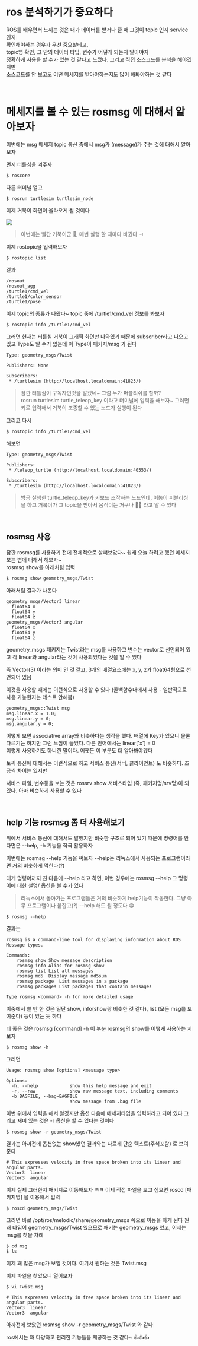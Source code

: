 # ros 분석하기가 중요하다
ROS를 배우면서 느끼는 것은 내가 데이터를 받거나 줄 때 그것이 topic 인지 service인지   
확인해야하는 경우가 우선 중요할테고,   
topic명 확인, 그 안의 데이터 타입, 변수가 어떻게 되는지 알아야지   
정확하게 사용을 할 수가 있는 것 같다고 느꼈다. 그리고 직접 소스코드를 분석을 해야겠지만    
소스코드를 안 보고도 어떤 메세지를 받아야하는지도 많이 해봐야하는 것 같다

<br/>

# 메세지를 볼 수 있는 rosmsg 에 대해서 알아보자

이번에는 msg 메세지 topic 통신 중에서 
msg가 (message)가 주는 것에 대해서 알아보자

먼저 터틀심을 켜주자

```
$ roscore
```

다른 터미널 열고 
```
$ rosrun turtlesim turtlesim_node 
```

이제 거북이 화면이 올라오게 될 것이다

<img src=0>
<br/>

> 이번에는 빨간 거북이군 🧐, 매번 실행 할 때마다 바뀐다 ㅋ


이제 rostopic을 입력해보자
```
$ rostopic list
```

결과
```
/rosout
/rosout_agg
/turtle1/cmd_vel
/turtle1/color_sensor
/turtle1/pose
```

이제 topic의 종류가 나왔다~ topic 중에 /turtle1/cmd_vel 정보를 봐보자

```
$ rostopic info /turtle1/cmd_vel
```
그러면
현재는 터틀심 거북이 그래픽 화면만 나와있기 때문에 subscriber라고 나오고 있고
Type도 알 수가 있는데 이 Type이 패키지/msg 가 된다

```
Type: geometry_msgs/Twist

Publishers: None

Subscribers: 
 * /turtlesim (http://localhost.localdomain:41823/)
```

> 잠깐 터틀심이 구독자인것을 알겠네~ 그럼 누가 퍼블리쉬를 할까?   
rosrun turtlesim turtle_teleop_key 이라고 터미널에 입력을 해보자~
그러면 키로 입력해서 거북이 조종할 수 있는 노드가 실행이 된다

그리고 다시 
```
$ rostopic info /turtle1/cmd_vel
```
해보면 

```
Type: geometry_msgs/Twist

Publishers: 
 * /teleop_turtle (http://localhost.localdomain:40553/)

Subscribers: 
 * /turtlesim (http://localhost.localdomain:41823/)
```

> 방금 실행한 turtle_teleop_key가 키보드 조작하는 노드인데, 이놈이 퍼블리싱을 하고 
거북이가 그 topic을 받아서 움직이는 거구나 👏👏 라고 알 수 있다

<br/>


## rosmsg 사용
잠깐 rosmsg를 사용하기 전에 전체적으로 살펴보았다~ 원래 오늘 하려고 했던 메세지 보는 법에 대해서 해보자~  
rosmsg show를 아래처럼 입력
```
$ rosmsg show geometry_msgs/Twist
```
아래처럼 결과가 나온다
```
geometry_msgs/Vector3 linear
  float64 x
  float64 y
  float64 z
geometry_msgs/Vector3 angular
  float64 x
  float64 y
  float64 z
```
geometry_msgs 패키지는 Twist라는 msg를 사용하고 변수는 vector로 선언되어 있고
각 linear와 angular라는 것이 사용되었다는 것을 알 수 있다

즉 Vector(3) 이라는 의미 인 것 같고, 3개의 배열요소에는 x, y, z가 float64형으로 선언되어 있음

이것을 사용할 때에는 이런식으로 사용할 수 있다 
(콜백함수내에서 사용 - 일반적으로 사용 가능한지는 테스트 안해봄)
```
geometry_msgs::Twist msg
msg.linear.x = 1.0;
msg.linear.y = 0;
msg.angular.y = 0;
```

어떻게 보면 associative array와 비슷하다는 생각을 했다. 배열에 Key가 있으니 
물론 다르기는 하지만 그런 느낌이 들었다. 다른 언어에서는 linear['x'] = 0  
이렇게 사용하기도 하니깐 말이다. 어쨋든 이 부분도 더 알아봐야겠다

토픽 통신에 대해서는 이런식으로 하고 
서비스 통신(서버, 클라이언트) 도 비슷하다. 조금씩 차이는 있지만

서비스 파일, 변수등을 보는 것은
rossrv show 서비스타입 (즉, 패키지명/srv명)이 되겠다. 아마 비슷하게 사용할 수 있다


<br/>

## help 기능 rosmsg 좀 더 사용해보기
위에서 서비스 통신에 대해서도 말했지만 비슷한 구조로 되어 있기 때문에 
명령어를 안 다면은 --help, -h 기능을 적극 활용하자

이번에는 rosmsg --help 기능을 써보자
--help는 리눅스에서 사용되는 프로그램이라면 거의 비슷하게 먹힌다(?)

대개 명령어까지 친 다음에 --help 라고 하면, 이번 경우에는 rosmsg --help
그 명령어에 대한 설명/ 옵션을 볼 수가 있다

> 리눅스에서 돌아가는 프로그램들은 거의 비슷하게 help기능이 작동한다. 그냥 아무 프로그램이나 
붙잡고(?) --help 해도 될 정도다 😁


```
$ rosmsg --help
```
결과는 
```
rosmsg is a command-line tool for displaying information about ROS Message types.

Commands:
	rosmsg show	Show message description
	rosmsg info	Alias for rosmsg show
	rosmsg list	List all messages
	rosmsg md5	Display message md5sum
	rosmsg package	List messages in a package
	rosmsg packages	List packages that contain messages

Type rosmsg <command> -h for more detailed usage
```
이중에서 쓸 만 한 것은 일단 show, info(show랑 비슷한 것 같다), list (모든 msg를 보여준다)
등이 있는 듯 하다

더 좋은 것은 rosmsg [command] -h 이 부분
rosmsg의 show를 어떻게 사용하는 지 보자
```
$ rosmsg show -h
```

그러면 
```
Usage: rosmsg show [options] <message type>

Options:
  -h, --help            show this help message and exit
  -r, --raw             show raw message text, including comments
  -b BAGFILE, --bag=BAGFILE
                        show message from .bag file
```
이번 위에서 입력을 해서 알겠지만 옵션 다음에 메세지타입을 입력하라고 되어 있다
그리고 재미 있는 것은 -r 옵션을 할 수 있다는 것이다

```
$ rosmsg show -r geometry_msgs/Twist
```

결과는 아까전에 옵션없는 show봤던 결과와는 다르게 단순 텍스트(주석포함) 로 보여준다
```
# This expresses velocity in free space broken into its linear and angular parts.
Vector3  linear
Vector3  angular
```

이제 실제 그러한지 패키지로 이동해보자 ㅋㅋ
이제 직접 파일을 보고 싶으면 roscd [패키지명] 을 이용해서 입력

```
$ roscd geometry_msgs/Twist
```

그러면 바로 /opt/ros/melodic/share/geometry_msgs 쪽으로 이동을 하게 된다
원래 타입이 geometry_msgs/Twist 였으므로 
패키는 geometry_msgs 였고, 이제는 msg를 찾을 차례

```
$ cd msg
$ ls
```

이제 꽤 많은 msg가 보일 것이다. 여기서 원하는 것은 Twist.msg

이제 파일을 찾았으니 열어보자
```
$ vi Twist.msg
```

```
# This expresses velocity in free space broken into its linear and angular parts.
Vector3  linear
Vector3  angular
```
아까전에 보았던 rosmsg show -r geometry_msgs/Twist 와 같다 

ros에서는 꽤 다양하고 편리한 기능들을 제공하는 것 같다~ 👍👍👍



